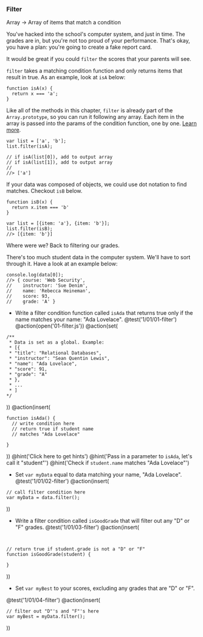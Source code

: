 ### Filter
Array -> Array of items that match a condition

You've hacked into the school's computer system, and just in time. The grades are in, but you're not too proud of your performance. That's okay, you have a plan: you're going to create a fake report card.

It would be great if you could `filter` the scores that your parents will see.

`filter` takes a matching condition function and only returns items that result in true. As an example, look at `isA` below:

```
function isA(x) {
  return x === 'a';
}
```


Like all of the methods in this chapter, `filter` is already part of the `Array.prototype`, so you can run it following any array. Each item in the array is passed into the params of the condition function, one by one. [Learn more](https://developer.mozilla.org/en-US/docs/Web/JavaScript/Reference/Global_Objects/Array/filter).

```
var list = ['a', 'b'];
list.filter(isA);

// if isA(list[0]), add to output array
// if isA(list[1]), add to output array
//
//> ['a']
```

If your data was composed of objects, we could use dot notation to find matches. Checkout `isB` below.

```
function isB(x) {
  return x.item === 'b'
}

var list = [{item: 'a'}, {item: 'b'}];
list.filter(isB);
//> [{item: 'b'}]
```

Where were we? Back to filtering our grades.

There's too much student data in the computer system. We'll have to sort through it. Have a look at an example below:

```
console.log(data[0]);
//> { course: 'Web Security',
//    instructor: 'Sue Denim',
//    name: 'Rebecca Heineman',
//    score: 93,
//    grade: 'A' }
```

+ Write a filter condition function called `isAda` that returns true only if the name matches your name: "Ada Lovelace".
@test('1/01/01-filter')
@action(open('01-filter.js'))
@action(set(
```
/**
 * Data is set as a global. Example:
 * [{
 * "title": "Relational Databases",
 * "instructor": "Sean Quentin Lewis",
 * "name": "Ada Lovelace",
 * "score": 91,
 * "grade": "A"
 * },
 * ...
 * ]
*/
```
))
@action(insert(
```
function isAda() {
  // write condition here
  // return true if student name
  // matches "Ada Lovelace"

}
```
))
@hint('Click here to get hints')
@hint('Pass in a parameter to `isAda`, let's call it "student"')
@hint('Check if `student.name` matches "Ada Lovelace"')

+ Set `var myData` equal to data matching your name, "Ada Lovelace".
@test('1/01/02-filter')
@action(insert(
```
// call filter condition here
var myData = data.filter();
```
))

+ Write a filter condition called `isGoodGrade` that will filter out any "D" or "F" grades.
@test('1/01/03-filter')
@action(insert(
```


// return true if student.grade is not a "D" or "F"
function isGoodGrade(student) {

}
```
))

+ Set `var myBest` to your scores, excluding any grades that are "D" or "F".

@test('1/01/04-filter')
@action(insert(
```
// filter out "D"'s and "F"'s here
var myBest = myData.filter();

```
))
